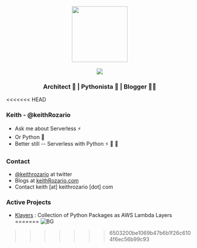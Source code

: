 <br>
<p align="center">
<img align="center" width="150" height="150" src="https://www.keithrozario.com/wp-content/uploads/795867.png"> <br><br>
<img align="center" src="https://img.shields.io/badge/keith-Rozario-blue">
</p>
<h3 align="center">Architect 📐 | Pythonista 🐍 | Blogger 👨‍💻 </h3>

<<<<<<< HEAD
### Keith - @keithRozario

* Ask me about Serverless ⚡
* Or Python 🐍
* Better still -- Serverless with Python  ⚡ 💖 🐍

### Contact

* [@keithrozario](https://twitter.com/keithrozario?lang=en) at twitter
* Blogs at [keithRozario.com](https://www.keithrozario.com)
* Contact keith [at] keithrozario [dot] com

### Active Projects

* [Klayers](https://github.com/keithrozario/Klayers) : Collection of Python Packages as AWS Lambda Layers
=======
![BG](https://www.keithrozario.com/wp-content/uploads/bg.png)
>>>>>>> 6503200be1069b47b6b1f26c6104f6ec56b99c93
